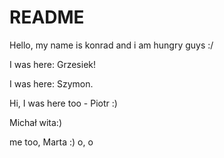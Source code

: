 # README

Hello, my name is konrad and i am hungry guys :/

I was here: Grzesiek!

I was here: Szymon.

Hi, I was here too - Piotr :)

Michał wita:)

me too, Marta :) o, o 
